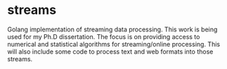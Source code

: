 streams
=======

Golang implementation of streaming data processing. This work is being used for my Ph.D dissertation.
The focus is on providing access to numerical and statistical algorithms for streaming/online processing.
This will also include some code to process text and web formats into those streams.

